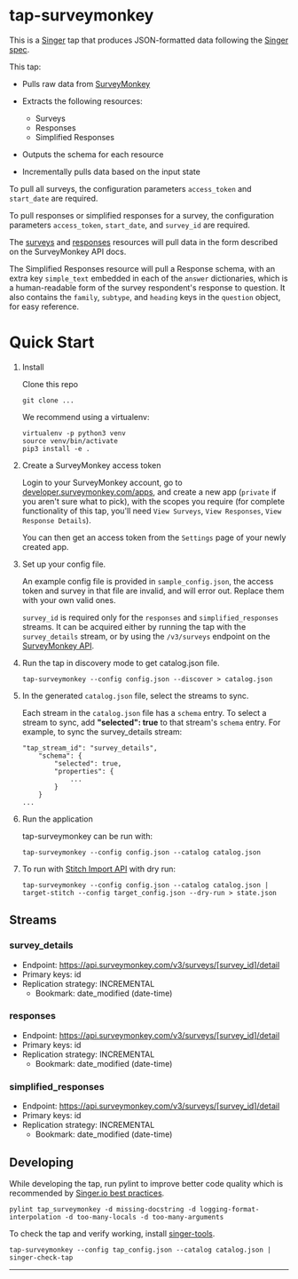 # tap-surveymonkey

This is a [Singer](https://singer.io) tap that produces JSON-formatted data
following the [Singer
spec](https://github.com/singer-io/getting-started/).

This tap:

-   Pulls raw data from [SurveyMonkey](http://www.surveymonkey.com)
-   Extracts the following resources:

    -   Surveys
    -   Responses
    -   Simplified Responses

-   Outputs the schema for each resource
-   Incrementally pulls data based on the input state

To pull all surveys, the configuration parameters `access_token` and `start_date` are required.

To pull responses or simplified responses for a survey, the configuration parameters `access_token`, `start_date`, and `survey_id` are required.

The [surveys](https://developer.surveymonkey.com/api/v3/#surveys-id-details) and [responses](https://developer.surveymonkey.com/api/v3/#surveys-id-responses-bulk) resources will pull data in the form described on the SurveyMonkey API docs.

The Simplified Responses resource will pull a Response schema, with an extra key `simple_text` embedded in each of the `answer` dictionaries,
which is a human-readable form of the survey respondent's response to question. It also contains the `family`, `subtype`, and `heading` keys in the `question` object, for easy reference.

# Quick Start

1.  Install

    Clone this repo

    ```
    git clone ...
    ```

    We recommend using a virtualenv:

    ```
    virtualenv -p python3 venv
    source venv/bin/activate
    pip3 install -e .
    ```

2.  Create a SurveyMonkey access token

    Login to your SurveyMonkey account, go to [developer.surveymonkey.com/apps](developer.surveymonkey.com/apps), and create a new app (`private` if you aren't sure what to pick), with the scopes you require (for complete functionality of this tap, you'll need `View Surveys`, `View Responses`, `View Response Details`).

    You can then get an access token from the `Settings` page of your newly created app.

3.  Set up your config file.

    An example config file is provided in `sample_config.json`, the access token and survey in that file are invalid, and will error out. Replace them with your own valid ones.

    `survey_id` is required only for the `responses` and `simplified_responses` streams. It can be acquired either by running the tap with the `survey_details` stream, or by using the `/v3/surveys` endpoint on the [SurveyMonkey API](https://developer.surveymonkey.com/api/v3/#surveys).

4.  Run the tap in discovery mode to get catalog.json file.

    ```
    tap-surveymonkey --config config.json --discover > catalog.json
    ```

5.  In the generated `catalog.json` file, select the streams to sync.

    Each stream in the `catalog.json` file has a `schema` entry. To select a stream to sync, add **"selected": true** to that stream's `schema` entry. For example, to sync the survey_details stream:

    ```
    "tap_stream_id": "survey_details",
        "schema": {
            "selected": true,
            "properties": {
                ...
            }
        }
    ...
    ```

6.  Run the application

    tap-surveymonkey can be run with:

    ```
    tap-surveymonkey --config config.json --catalog catalog.json
    ```

7.  To run with [Stitch Import API](https://www.stitchdata.com/docs/integrations/import-api/) with dry run:

    ```
    tap-surveymonkey --config config.json --catalog catalog.json | target-stitch --config target_config.json --dry-run > state.json
    ```

## Streams

### survey_details

-   Endpoint: https://api.surveymonkey.com/v3/surveys/[survey_id]/detail
-   Primary keys: id
-   Replication strategy: INCREMENTAL
    -   Bookmark: date_modified (date-time)

### responses

-   Endpoint: https://api.surveymonkey.com/v3/surveys/[survey_id]/detail
-   Primary keys: id
-   Replication strategy: INCREMENTAL
    -   Bookmark: date_modified (date-time)

### simplified_responses

-   Endpoint: https://api.surveymonkey.com/v3/surveys/[survey_id]/detail
-   Primary keys: id
-   Replication strategy: INCREMENTAL
    -   Bookmark: date_modified (date-time)

## Developing

While developing the tap, run pylint to improve better code quality which is recommended by [Singer.io best practices](https://github.com/singer-io/getting-started/blob/master/docs/BEST_PRACTICES.md).

```
pylint tap_surveymonkey -d missing-docstring -d logging-format-interpolation -d too-many-locals -d too-many-arguments
```

To check the tap and verify working, install [singer-tools](https://github.com/singer-io/singer-tools).

```
tap-surveymonkey --config tap_config.json --catalog catalog.json | singer-check-tap
```

---
